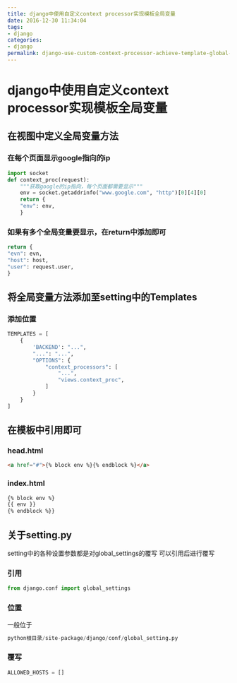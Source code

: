 ```yaml
---
title: django中使用自定义context processor实现模板全局变量
date: 2016-12-30 11:34:04
tags:
- django
categories:
- django
permalink: django-use-custom-context-processor-achieve-template-global-variables
---
```


django中使用自定义context processor实现模板全局变量
====

## 在视图中定义全局变量方法
<!--more-->
### 在每个页面显示google指向的ip
```python
import socket
def context_proc(request):
    """获取google的ip指向，每个页面都需要显示"""
    env = socket.getaddrinfo("www.google.com", "http")[0][4][0]
    return {
    "env": env,
    }
```

### 如果有多个全局变量要显示，在return中添加即可
```python
return {
"evn": evn,
"host": host,
"user": request.user,
}
```

## 将全局变量方法添加至setting中的Templates

### 添加位置
```python
TEMPLATES = [
    {
        'BACKEND': "...",
        "...": "...",
        "OPTIONS": {
            "context_processors": [
                "...",
                "views.context_proc",
            ]
        }
    }
]
```

## 在模板中引用即可

### head.html
```html
<a href="#">{% block env %}{% endblock %}</a>
```

### index.html
```html
{% block env %}
{{ env }}
{% endblock %}}
```

## 关于setting.py

setting中的各种设置参数都是对global_settings的覆写
可以引用后进行覆写
### 引用
```python
from django.conf import global_settings
```

### 位置
一般位于
```python
python根目录/site-package/django/conf/global_setting.py
```
### 覆写
```python
ALLOWED_HOSTS = []
```